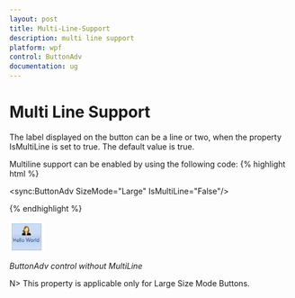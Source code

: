 ```yaml
---
layout: post
title: Multi-Line-Support
description: multi line support
platform: wpf
control: ButtonAdv
documentation: ug
---
```


# Multi Line Support

The label displayed on the button can be a line or two, when the property IsMultiLine is set to true. The default value is true.

Multiline support can be enabled by using the following code:
{% highlight html %}


<sync:ButtonAdv SizeMode="Large" IsMultiLine="False"/>

{% endhighlight %}

![](Multi-Line-Support_images/Multi-Line-Support_img1.png)

_ButtonAdv control without MultiLine_

N> This property is applicable only for Large Size Mode Buttons.



